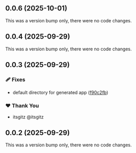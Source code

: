 ## 0.0.6 (2025-10-01)

This was a version bump only, there were no code changes.

## 0.0.4 (2025-09-29)

This was a version bump only, there were no code changes.

## 0.0.3 (2025-09-29)

### 🩹 Fixes

- default directory for generated app ([f90c2fb](https://github.com/itsgitz/hono-nx/commit/f90c2fb))

### ❤️ Thank You

- itsgitz @itsgitz

## 0.0.2 (2025-09-29)

This was a version bump only, there were no code changes.